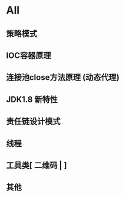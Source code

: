 # All
## 策略模式
## IOC容器原理
## 连接池close方法原理 (动态代理)
## JDK1.8 新特性
## 责任链设计模式
## 线程
## 工具类[ 二维码 | ]
## 其他 
